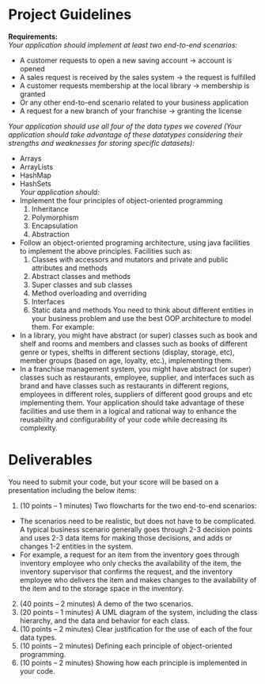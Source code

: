 # Project Guidelines

**Requirements:**  
*Your application should implement at least two end-to-end scenarios:*
* A customer requests to open a new saving account -> account is opened
* A sales request is received by the sales system -> the request is fulfilled
* A customer requests membership at the local library -> membership is granted
* Or any other end-to-end scenario related to your business application
* A request for a new branch of your franchise -> granting the license

*Your application should use all four of the data types we covered (Your application should take advantage of these datatypes considering their strengths and weaknesses for storing specific datasets):*
* Arrays
* ArrayLists
* HashMap
* HashSets  
*Your application should:*
* Implement the four principles of object-oriented programming
  1. Inheritance
  2. Polymorphism
  3. Encapsulation
  4. Abstraction
* Follow an object-oriented programing architecture, using java facilities to implement
the above principles. Facilities such as:
  1. Classes with accessors and mutators and private and public attributes and
methods
  2. Abstract classes and methods
  3. Super classes and sub classes
  4. Method overloading and overriding
  5. Interfaces
  6. Static data and methods
You need to think about different entities in your business problem and use the best OOP
architecture to model them. For example:
* In a library, you might have abstract (or super) classes such as book and shelf and rooms
and members and classes such as books of different genre or types, shelfts in different
sections (display, storage, etc), member groups (based on age, loyalty, etc.),
implementing them.
* In a franchise management system, you might have abstract (or super) classes such as
restaurants, employee, supplier, and interfaces such as brand and have classes such as
restaurants in different regions, employees in different roles, suppliers of different good
groups and etc implementing them.
Your application should take advantage of these facilities and use them in a logical and rational
way to enhance the reusability and configurability of your code while decreasing its complexity.
# Deliverables
You need to submit your code, but your score will be based on a presentation including the
below items:
1. (10 points – 1 minutes) Two flowcharts for the two end-to-end scenarios:
  * The scenarios need to be realistic, but does not have to be complicated. A typical
business scenario generally goes through 2-3 decision points and uses 2-3 data items
for making those decisions, and adds or changes 1-2 entities in the system.
  * For example, a request for an item from the inventory goes through inventory
employee who only checks the availability of the item, the inventory supervisor that
confirms the request, and the inventory employee who delivers the item and makes
changes to the availability of the item and to the storage space in the inventory.
2. (40 points – 2 minutes) A demo of the two scenarios.
3. (20 points – 1 minutes) A UML diagram of the system, including the class hierarchy, and the
data and behavior for each class.
4. (10 points – 2 minutes) Clear justification for the use of each of the four data types.
5. (10 points – 2 minutes) Defining each principle of object-oriented programming.
6. (10 points – 2 minutes) Showing how each principle is implemented in your code.
